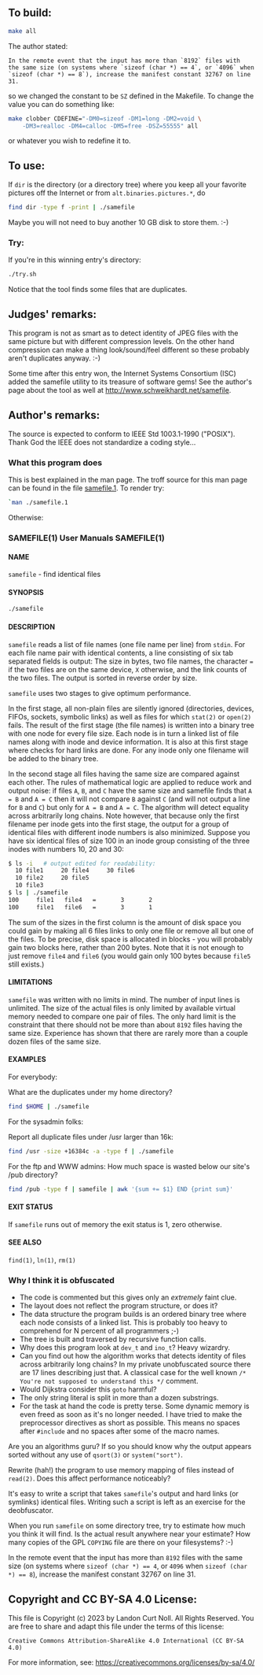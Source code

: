 ## To build:

```sh
make all
```

The author stated:

```
In the remote event that the input has more than `8192` files with
the same size (on systems where `sizeof (char *) == 4`, or `4096` when
`sizeof (char *) == 8`), increase the manifest constant 32767 on line
31.
```

so we changed the constant to be `SZ` defined in the Makefile. To change the
value you can do something like:

```sh
make clobber CDEFINE="-DM0=sizeof -DM1=long -DM2=void \
	-DM3=realloc -DM4=calloc -DM5=free -DSZ=55555" all
```

or whatever you wish to redefine it to.


## To use:

If `dir` is the directory (or a directory tree) where you keep
all your favorite pictures off the Internet or from
`alt.binaries.pictures.*`, do

```sh
find dir -type f -print | ./samefile
```

Maybe you will not need to buy another 10 GB disk to store them.  :-)


### Try:

If you're in this winning entry's directory:

```sh
./try.sh
```

Notice that the tool finds some files that are duplicates.


## Judges' remarks:

This program is not as smart as to detect identity of JPEG files with the same
picture but with different compression levels. On the other hand compression can
make a thing look/sound/feel different so these probably aren't duplicates
anyway. :-)

Some time after this entry won, the Internet Systems Consortium (ISC) added the
samefile utility to its treasure of software gems! See the author's page about
the tool as well at <http://www.schweikhardt.net/samefile>.


## Author's remarks:

The source is expected to conform to IEEE Std 1003.1-1990 ("POSIX").
Thank God the IEEE does not standardize a coding style...


###    What this program does

This is best explained in the man page. The troff source for this
man page can be found in the file [samefile.1](samefile.1). To render try:

```sh
`man ./samefile.1
```

Otherwise:


### SAMEFILE(1)                User Manuals               SAMEFILE(1)


#### NAME

`samefile` - find identical files


#### SYNOPSIS

```sh
./samefile
``` 

#### DESCRIPTION

`samefile`  reads  a  list  of file names (one file name per
line) from `stdin`.  For each file name pair with identical
contents, a line consisting of six tab separated fields is
output: The size in bytes, two file names,  the  character
`=`  if the two files are on the same device, `X` otherwise,
and the link counts of the two files.  The  output
is sorted in reverse order by size.

`samefile` uses two stages to give optimum performance.

In  the  first  stage,  all  non-plain  files are silently
ignored (directories, devices,  FIFOs,  sockets,  symbolic
links)  as  well  as  files  for  which `stat(2)` or `open(2)`
fails.  The result of the first stage (the file names)  is
written  into  a  binary tree with one node for every file
size. Each node is in turn a linked  list  of  file  names
along  with  inode  and device information.  It is also at
this first stage where checks for  hard  links  are  done.
For  any  inode  only  one  filename  will be added to the
binary tree.

In the second stage all files having  the  same  size  are
compared  against  each  other.  The rules of mathematical
logic are applied to reduce  work  and  output  noise:  if
files  `A`,  `B`,  and `C` have the same size and samefile finds
that `A = B` and `A = C` then it will not compare `B` against `C`
(and will not output a line for `B` and `C`) but only for `A =
B` and `A = C`. The algorithm  will  detect  equality  across
arbitrarily  long chains.  Note however, that because only
the first filename per inode gets into  the  first  stage,
the  output  for a group of identical files with different
inode numbers is also  minimized.  Suppose  you  have  six
identical  files  of size 100 in an inode group consisting
of the three inodes with numbers 10, 20 and 30:

```sh
$ ls -i   # output edited for readability:
  10 file1     20 file4     30 file6
  10 file2     20 file5
  10 file3
$ ls | ./samefile
100     file1   file4   =       3       2
100     file1   file6   =       3       1
```

The sum of the sizes in the first column is the amount  of
disk  space  you could gain by making all 6 files links to
only one file or remove all but one of the  files.  To  be
precise,  disk  space  is  allocated  in blocks - you will
probably gain two blocks  here,  rather  than  200  bytes.
Note  that it is not enough to just remove `file4` and `file6`
(you  would  gain  only  100  bytes  because  `file5`  still
exists.)


#### LIMITATIONS

`samefile` was written with no limits in mind. The number of
input lines is unlimited. The size of the actual files  is
only limited by available virtual memory needed to compare
one pair of files.  The only hard limit is the  constraint
that there should not be more than about `8192` files having
the same size. Experience has shown that there are  rarely
more than a couple dozen files of the same size.

#### EXAMPLES

For everybody:

What are the duplicates under my home directory?

```sh
find $HOME | ./samefile
```

For the sysadmin folks:

Report all duplicate files under /usr larger than 16k:

```sh
find /usr -size +16384c -a -type f | ./samefile
```

For the ftp and WWW admins:
How much space is wasted below our site's /pub directory?

```sh
find /pub -type f | samefile | awk '{sum += $1} END {print sum}'
```


#### EXIT STATUS

If  `samefile` runs out of memory the exit status is 1, zero
otherwise.

#### SEE ALSO

`find(1)`, `ln(1)`, `rm(1)`


### Why I think it is obfuscated

- The code is commented but this gives only an *extremely* faint clue.
- The layout does not reflect the program structure, or does it?
- The data structure the program builds is an ordered binary tree
  where each node consists of a linked list. This is probably too
  heavy to comprehend for N percent of all programmers ;-)
- The tree is built and traversed by recursive function calls.
- Why does this program look at `dev_t` and `ino_t`? Heavy wizardry.
- Can you find out how the algorithm works that detects identity
  of files across arbitrarily long chains? In my private unobfuscated
  source there are 17 lines describing just that. A classical case for
  the well known `/* You're not supposed to understand this */` comment.
- Would Dijkstra consider this `goto` harmful?
- The only string literal is split in more than a dozen substrings.
- For the task at hand the code is pretty terse. Some dynamic memory
  is even freed as soon as it's no longer needed. I have tried to
  make the preprocessor directives as short as possible. This means
  no spaces after `#include` and no spaces after some of the macro
  names.

Are you an algorithms guru? If so you should know why the output
appears sorted without any use of `qsort(3)` or `system("sort")`.

Rewrite (hah!) the program to use memory mapping of files instead
of `read(2)`. Does this affect performance noticeably?

It's easy to write a script that takes `samefile`'s output and
hard links (or symlinks) identical files. Writing such a script is
left as an exercise for the deobfuscator.

When you run `samefile` on some directory tree, try to estimate
how much you think it will find. Is the actual result anywhere
near your estimate? How many copies of the GPL `COPYING` file
are there on your filesystems? :-)

In the remote event that the input has more than `8192` files with
the same size (on systems where `sizeof (char *) == 4`, or `4096` when
`sizeof (char *) == 8`), increase the manifest constant 32767 on line
31.


## Copyright and CC BY-SA 4.0 License:

This file is Copyright (c) 2023 by Landon Curt Noll.  All Rights Reserved.
You are free to share and adapt this file under the terms of this license:

    Creative Commons Attribution-ShareAlike 4.0 International (CC BY-SA 4.0)

For more information, see: https://creativecommons.org/licenses/by-sa/4.0/
